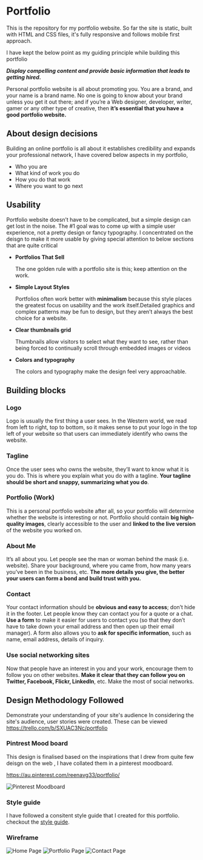 # Portfolio 

This is the repository for my portfolio website. So far the site is static, built with HTML and CSS files, it's fully responsive and follows mobile first approach.

I have kept the below point as my guiding principle while building this portfolio

***Display compelling content and provide basic information that leads to getting hired.***

Personal portfolio website is all about promoting you. You are a brand, and your name is a brand name. No one is going to know about your brand unless you get it out there; and if you’re a Web designer, developer, writer, gamer or any other type of creative, then **it’s essential that you have a good portfolio website.**



## About design decisions

Building an online portfolio is all about it establishes credibility and expands your professional network, I have covered below aspects in my portfolio,

* Who you are
* What kind of work you do
* How you do that work
* Where you want to go next



## Usability 

Portfolio website doesn’t have to be complicated, but a simple design can get lost in the noise. 
The #1 goal was to come up with a simple user experience, not a pretty design or fancy typography. I concentrated on the deisgn to make it more usable by giving special attention to below sections that are quite critical

* **Portfolios That Sell**

   The one golden rule with a portfolio site is this; keep attention on the work.

* **Simple Layout Styles**

   Portfolios often work better with **minimalism** because this style places      the greatest focus on usability and the work  itself.Detailed graphics and      complex patterns may be fun to design, but they aren’t always the best       choice for a website.
  
  
* **Clear thumbnails grid**

    Thumbnails allow visitors to select what they want to see, rather than      being forced to continually scroll through embedded    images or videos
  
* **Colors and typography**

   The colors and typography make the design feel very approachable.




## Building blocks

### Logo

Logo is usually the first thing a user sees. In the Western world, we read from left to right, top to bottom, so it makes sense to put your logo in the top left of your website so that users can immediately identify who owns the website.

### Tagline

Once the user sees who owns the website, they’ll want to know what it is you do. This is where you explain what you do with a tagline. **Your tagline should be short and snappy, summarizing what you do**.

### Portfolio (Work)

This is a personal portfolio website after all, so your portfolio will determine whether the website is interesting or not.
Portfolio should contain **big high-quality images**, clearly accessible to the user and **linked to the live version** of the website you worked on.


### About Me

It’s all about you. Let people see the man or woman behind the mask (i.e. website). Share your background, where you came from, how many years you’ve been in the business, etc. **The more details you give, the better your users can form a bond and build trust with you.**


### Contact

Your contact information should be **obvious and easy to access**; don’t hide it in the footer. Let people know they can contact you for a quote or a chat. **Use a form** to make it easier for users to contact you (so that they don’t have to take down your email address and then open up their email manager). A form also allows you to **ask for specific information**, such as name, email address, details of inquiry.

### Use social networking sites

Now that people have an interest in you and your work, encourage them to follow you on other websites. **Make it clear that they can follow you on Twitter, Facebook, Flickr, LinkedIn**, etc. Make the most of social networks.




## Design Methodology Followed

 Demonstrate your understanding of your site's audience
 In considering the site's audience, user stories were created. These can be viewed https://trello.com/b/SXUAC3Nc/portfolio

### Pintrest Mood board
This design is finalised based on the inspirations that I drew from quite few deisgn on the web , I have collated them in a pinterest moodboard. 

https://au.pinterest.com/reenavg33/portfolio/


![Pinterest Moodboard](docs/images/moodboard.png "Pinterest Moodboard")


### Style guide
I have followed a consitent style guide that I created for this portfolio. checkout the [style guide](https://patilreena.github.io/style-guide/).

### Wireframe

![Home Page](docs/images/homepage.png "Home Page")
![Portfolio Page](docs/images/work.png "Portfolio Page")
![Contact Page](docs/images/contact.png "Contact Page")
















